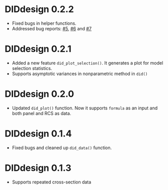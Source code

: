 
# DIDdesign 0.2.2

+ Fixed bugs in helper functions.
+ Addressed bug reports: [#5](https://github.com/naoki-egami/DIDdesign/issues/5), [#6](https://github.com/naoki-egami/DIDdesign/issues/6) and [#7](https://github.com/naoki-egami/DIDdesign/issues/7)

# DIDdesign 0.2.1

+ Added a new feature `did_plot_selection()`. It generates a plot for model selection statistics.
+ Supports asymptotic variances in nonparametric method in `did()`

# DIDdesign 0.2.0

+ Updated `did_plot()` function. Now it supports `formula` as an input and both panel and RCS as data.

# DIDdesign 0.1.4

+ Fixed bugs and cleaned up `did_data()` function.

# DIDdesign 0.1.3

+ Supports repeated cross-section data

